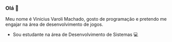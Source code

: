 ### Olá 👋

Meu nome é Vinicius Varoli Machado, gosto de programação e pretendo me engajar na área de desenvolvimento de jogos. 

- Sou estudante na área de Desenvolvimento de Sistemas 💻


